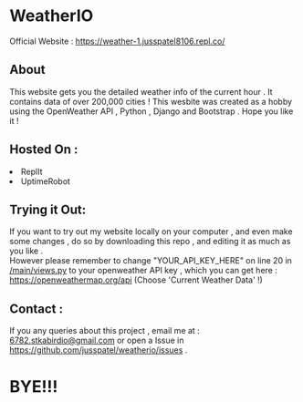 # WeatherIO
Official Website : https://weather-1.jusspatel8106.repl.co/

## About 
This website gets you the detailed weather info of the current hour . It contains data of over 200,000 cities ! This wesbite was created as a hobby using the OpenWeather API , Python , Django and Bootstrap . Hope you like it ! 

## Hosted On : 
<li>ReplIt </li>
<li>UptimeRobot</li>

## Trying it Out:

If you want to try out my website locally on your computer , and even make some changes , do so by downloading this repo , and editing it as much as you like . <br>
However please remember to change "YOUR_API_KEY_HERE" on line 20 in <a href = "https://github.com/jusspatel/weatherio/blob/main/main/views.py"> /main/views.py</a>
to your openweather API key , which you can get here : https://openweathermap.org/api (Choose 'Current Weather Data' !)

## Contact : 
If you any queries about this project , email me at : 6782.stkabirdio@gmail.com or open a Issue in https://github.com/jusspatel/weatherio/issues . 

# BYE!!!
